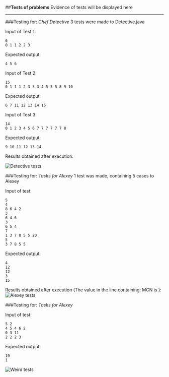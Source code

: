 ##**Tests of problems**
Evidence of tests will be displayed here

----------
###Testing for: *Chef Detective*
3 tests were made to Detective.java

Input of Test 1:

    6
    0 1 1 2 2 3
Expected output:

    4 5 6

Input of Test 2:

    15
    0 1 1 1 2 3 3 3 4 5 5 5 8 9 10
Expected output:

    6 7 11 12 13 14 15
Input of Test 3:

    14
    0 1 2 3 4 5 6 7 7 7 7 7 7 8
Expected output:

    9 10 11 12 13 14
Results obtained after execution:

![Detective tests](https://cdn.pbrd.co/images/ARXebOylZ.png?raw=true)

###Testing for: *Tasks for Alexey*
1 test was made, containing 5 cases to Alexey

Input of test:

    5
    4
    8 6 4 2
    3
    6 4 6
    3
    6 5 4
    7
    1 3 7 8 5 5 20
    5
    3 7 8 5 5
Expected output:

    4
    12
    12
    3
    15
Results obtained after execution (The value in the line containing: MCN is <result>):
![Alexey tests](https://cdn.pbrd.co/images/BifyNbKcU.png?raw=true)

###Testing for: *Tasks for Alexey*


Input of test:

    5 2
    4 5 4 6 2
    0 3 11
    2 2 2 3
Expected output:

    19
    1

![Weird tests](https://cdn.pbrd.co/images/BB4NyelLo.png)
